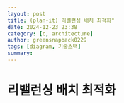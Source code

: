```yaml
---
layout: post
title: (plan-it) 리밸런싱 배치 최적화"
date: 2024-12-23 23:38
category: [c, architecture]
author: greensnapback0229
tags: [diagram, 기술스택]
summary: 
---
```


# 리밸런싱 배치 최적화

